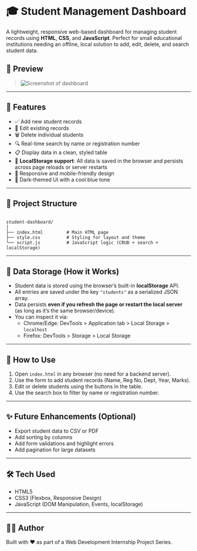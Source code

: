 # 🎓 Student Management Dashboard

A lightweight, responsive web-based dashboard for managing student records using **HTML**, **CSS**, and **JavaScript**. Perfect for small educational institutions needing an offline, local solution to add, edit, delete, and search student data.

## 📸 Preview

> ![Screenshot of dashboard](preview.png)  

---

## 📌 Features

- ✅ Add new student records
- 📝 Edit existing records
- 🗑️ Delete individual students
- 🔍 Real-time search by name or registration number
- 📋 Display data in a clean, styled table
- 💾 **LocalStorage support**: All data is saved in the browser and persists across page reloads or server restarts
- 📱 Responsive and mobile-friendly design
- 🎨 Dark-themed UI with a cool blue tone

---

## 📂 Project Structure

```

student-dashboard/
│
├── index.html         # Main HTML page
├── style.css          # Styling for layout and theme
└── script.js          # JavaScript logic (CRUD + search + localStorage)

```

---

## 💾 Data Storage (How it Works)

- Student data is stored using the browser’s built-in **localStorage** API.
- All entries are saved under the key `"students"` as a serialized JSON array.
- Data persists **even if you refresh the page or restart the local server** (as long as it’s the same browser/device).
- You can inspect it via:
  - Chrome/Edge: DevTools > Application tab > Local Storage > `localhost`
  - Firefox: DevTools > Storage > Local Storage

---

## 🧪 How to Use

1. Open `index.html` in any browser (no need for a backend server).
2. Use the form to add student records (Name, Reg No, Dept, Year, Marks).
3. Edit or delete students using the buttons in the table.
4. Use the search box to filter by name or registration number.

---

## ✨ Future Enhancements (Optional)

- Export student data to CSV or PDF
- Add sorting by columns
- Add form validations and highlight errors
- Add pagination for large datasets

---

## 🛠️ Tech Used

- HTML5
- CSS3 (Flexbox, Responsive Design)
- JavaScript (DOM Manipulation, Events, localStorage)

---

## 🧑‍💻 Author

Built with ❤️ as part of a Web Development Internship Project Series.
